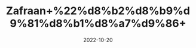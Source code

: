 ---
title: 'Zafraan+%22%d8%b2%d8%b9%d9%81%d8%b1%d8%a7%d9%86+'
date: '2022-10-20' 
metatag: '' 
inventory: '0' 
draft: false 
# meta description 
shortDescripton: '+Saffron+%22It+improves+mood+and+sexual+function%2c+as+well+as+reduced+PMS+symptoms+and+enhanced+weight+loss.+'
description: 'Herbs+%d8%ac%da%91%db%8c+%d8%a8%d9%88%d9%b9%db%8c'
longdescription: ''
featured: True
# product Price
price: '300.0'
# Product Short Description
shortDescription: '+Saffron+%22It+improves+mood+and+sexual+function%2c+as+well+as+reduced+PMS+symptoms+and+enhanced+weight+loss.+'
productID: '73C5F618-5524-ED11-9968-005056B3A416'
type: 'products'
category: 'Herbs+%d8%ac%da%91%db%8c+%d8%a8%d9%88%d9%b9%db%8c' 
thumnailproduct: 'https://eraconnect.blob.core.windows.net/product-images/aminsaddiquidawakhana/73C5F618-5524-ED11-9968-005056B3A416.webp' 
images:
  - image: 'https://eraconnect.blob.core.windows.net/product-images/aminsaddiquidawakhana/73C5F618-5524-ED11-9968-005056B3A416.webp'  
Variants:
---